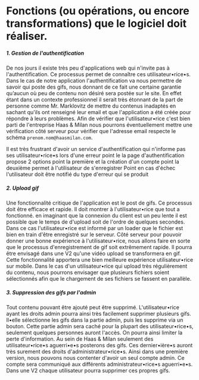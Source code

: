 # Fonctions (ou opérations, ou encore transformations) que le logiciel doit réaliser.

##### 1. Gestion de l'authentification

De nos jours il existe très peu d'applications web qui n'invite pas à l'authentification. Ce processus permet de connaître ces utilisateur•rice•s. Dans le cas de notre application l'authentification va nous permettre de savoir qui poste des gifs, nous donnant de ce fait une certaine garantie qu’aucun où peu de contenu non désiré sera postée sur le site. En effet étant dans un contexte professionnel il serait très étonnant de la part de personne comme Mr. Marklovitz de mettre du contenus inadaptés en sachant qu'ils ont renseigné leur email et que l'application a été créée pour répondre à leurs problèmes. Afin de vérifier que l'utilisateur•rice c'est bien parti de l'entreprise Haas & Milan nous pourrons éventuellement mettre une vérification côté serveur pour vérifier que l'adresse email respecte le schéma `prenom.nom@haasmilan.com`.

Il est très frustrant d'avoir un service d'authentification qui n'informe pas ses utilisateur•rice•s lors d'une erreur point le la page d'authentification propose 2 options point la première et la création d'un compte point la deuxième permet à l'utilisateur de s'enregistrer Point en cas d'échec l'utilisateur doit être notifié du type d'erreur qui se produit

##### 2. Upload gif

Une fonctionnalité critique de l'application est le post de gifs. Ce processus doit être efficace et rapide. Il doit montrer à l'utilisateur•rice que tout a fonctionné. en imaginant que la connexion du client est un peu lente il est possible que le temps de d'upload soit de l'ordre de quelques secondes. Dans ce cas l'utilisateur•rice est informé par un loader que le fichier est bien en train d'être enregistré sur le serveur. Côté serveur pour pouvoir donner une bonne expérience à l'utilisateur•rice, nous allons faire en sorte que le processus d'enregistrement de gif soit extrêmement rapide. Il pourra être envisagé dans une V2 qu'une vidéo upload se transformera en gif. Cette fonctionnalité apportera une bien meilleure expérience utilisateur•rice sur mobile. Dans le cas d'un utilisateur•rice qui upload très régulièrement du contenu, nous pourrons envisager que plusieurs fichiers soient sélectionnés afin que le chargement de ses fichiers se fassent en parallèle.

##### 3. Suppression des gifs par l'admin

Tout contenu pouvant être ajouté peut être supprimé. L'utilisateur•rice ayant les droits admin pourra ainsi très facilement supprimer plusieurs gifs. Il•elle sélectionne les gifs dans la partie admin, puis les supprime via un bouton. Cette partie admin sera caché pour la plupart des utilisateur•rice•s, seulement quelques personnes auront l'accès. On pourra ainsi limiter la perte d'information.
Au sein de Haas & Milan seulement des utilisateur•rice•s aguerri•e•s posterons des gifs. Ces dernier•ière•s auront très surement des droits d'administrateur•rice•s. Ainsi dans une première version, nous pouvons nous contenter d'avoir un seul compte admin. Ce compte sera communiqué aux différents administrateur•rice•s aguerri•e•s. Dans une V2 chaque utilisateur pourra supprimer ces propres gifs.
